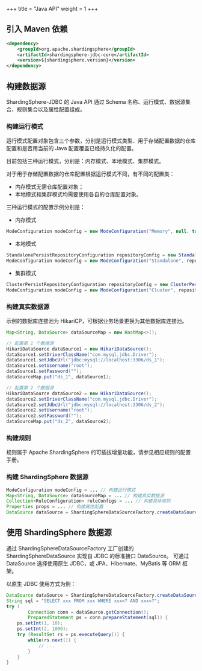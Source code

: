 +++
title = "Java API"
weight = 1
+++

## 引入 Maven 依赖

```xml
<dependency>
    <groupId>org.apache.shardingsphere</groupId>
    <artifactId>shardingsphere-jdbc-core</artifactId>
    <version>${shardingsphere.version}</version>
</dependency>
```

## 构建数据源

ShardingSphere-JDBC 的 Java API 通过 Schema 名称、运行模式、数据源集合、规则集合以及属性配置组成。

### 构建运行模式

运行模式配置对象包含三个参数，分别是运行模式类型、用于存储配置数据的仓库配置和是否用当前的 Java 配置覆盖已经持久化的配置。

目前包括三种运行模式，分别是：内存模式、本地模式、集群模式。

对于用于存储配置数据的仓库配置根据运行模式不同，有不同的配置类：

- 内存模式无需仓库配置对象；
- 本地模式和集群模式均需要使用各自的仓库配置对象。

三种运行模式的配置示例分别是：

- 内存模式

```java
ModeConfiguration modeConfig = new ModeConfiguration("Memory", null, true);
```

- 本地模式

```java
StandalonePersistRepositoryConfiguration repositoryConfig = new StandalonePersistRepositoryConfiguration("Local", new Properties());
ModeConfiguration modeConfig = new ModeConfiguration("Standalone", repositoryConfig, false);
```

- 集群模式

```java
ClusterPersistRepositoryConfiguration repositoryConfig = new ClusterPersistRepositoryConfiguration("ZooKeeper", "my_schema", "localhost:2181", new Properties());
ModeConfiguration modeConfig = new ModeConfiguration("Cluster", repositoryConfig, false);
```

### 构建真实数据源

示例的数据库连接池为 HikariCP，可根据业务场景更换为其他数据库连接池。

```java
Map<String, DataSource> dataSourceMap = new HashMap<>();

// 配置第 1 个数据源
HikariDataSource dataSource1 = new HikariDataSource();
dataSource1.setDriverClassName("com.mysql.jdbc.Driver");
dataSource1.setJdbcUrl("jdbc:mysql://localhost:3306/ds_1");
dataSource1.setUsername("root");
dataSource1.setPassword("");
dataSourceMap.put("ds_1", dataSource1);

// 配置第 2 个数据源
HikariDataSource dataSource2 = new HikariDataSource();
dataSource2.setDriverClassName("com.mysql.jdbc.Driver");
dataSource2.setJdbcUrl("jdbc:mysql://localhost:3306/ds_2");
dataSource2.setUsername("root");
dataSource2.setPassword("");
dataSourceMap.put("ds_2", dataSource2);
```

### 构建规则

规则属于 Apache ShardingSphere 的可插拔增量功能，请参见相应规则的配置手册。

### 构建 ShardingSphere 数据源

```java
ModeConfiguration modeConfig = ... // 构建运行模式
Map<String, DataSource> dataSourceMap = ... // 构建真实数据源
Collection<RuleConfiguration> ruleConfigs = ... // 构建具体规则
Properties props = ... // 构建属性配置
DataSource dataSource = ShardingSphereDataSourceFactory.createDataSource("my_schema", modeConfig, dataSourceMap, ruleConfigs, props);
```

## 使用 ShardingSphere 数据源

通过 ShardingSphereDataSourceFactory 工厂创建的 ShardingSphereDataSource 实现自 JDBC 的标准接口 DataSource。
可通过 DataSource 选择使用原生 JDBC，或 JPA、Hibernate、MyBatis 等 ORM 框架。

以原生 JDBC 使用方式为例：

```java
DataSource dataSource = ShardingSphereDataSourceFactory.createDataSource("my_schema", modeConfig, dataSourceMap, ruleConfigs, props);
String sql = "SELECT xxx FROM xxx WHERE xxx=? AND xxx=?";
try (
        Connection conn = dataSource.getConnection();
        PreparedStatement ps = conn.prepareStatement(sql)) {
    ps.setInt(1, 10);
    ps.setInt(2, 1000);
    try (ResultSet rs = ps.executeQuery()) {
        while(rs.next()) {
            // ...
        }
    }
}
```
